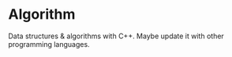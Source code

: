 # Algorithm
Data structures &amp; algorithms with C++.
Maybe update it with other programming languages.
